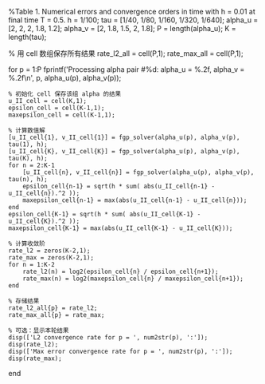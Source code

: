 %Table 1. Numerical errors and convergence orders in time with h = 0.01 at final time T = 0.5. 
h = 1/100;
tau = [1/40, 1/80, 1/160, 1/320, 1/640];
alpha_u = [2, 2, 2, 1.8, 1.2];
alpha_v = [2, 1.8, 1.5, 2, 1.8];
P = length(alpha_u);
K = length(tau);

% 用 cell 数组保存所有结果
rate_l2_all = cell(P,1);
rate_max_all = cell(P,1);

for p = 1:P
    fprintf('Processing alpha pair #%d: alpha_u = %.2f, alpha_v = %.2f\n', p, alpha_u(p), alpha_v(p));
    
    % 初始化 cell 保存该组 alpha 的结果
    u_II_cell = cell(K,1);
    epsilon_cell = cell(K-1,1);
    maxepsilon_cell = cell(K-1,1);

    % 计算数值解
    [u_II_cell{1}, v_II_cell{1}] = fgp_solver(alpha_u(p), alpha_v(p), tau(1), h);
    [u_II_cell{K}, v_II_cell{K}] = fgp_solver(alpha_u(p), alpha_v(p), tau(K), h);
    for n = 2:K-1
        [u_II_cell{n}, v_II_cell{n}] = fgp_solver(alpha_u(p), alpha_v(p), tau(n), h);
        epsilon_cell{n-1} = sqrt(h * sum( abs(u_II_cell{n-1} - u_II_cell{n}).^2 ));
        maxepsilon_cell{n-1} = max(abs(u_II_cell{n-1} - u_II_cell{n}));
    end
    epsilon_cell{K-1} = sqrt(h * sum( abs(u_II_cell{K-1} - u_II_cell{K}).^2 ));
    maxepsilon_cell{K-1} = max(abs(u_II_cell{K-1} - u_II_cell{K}));

    % 计算收敛阶
    rate_l2 = zeros(K-2,1);
    rate_max = zeros(K-2,1);
    for n = 1:K-2
        rate_l2(n) = log2(epsilon_cell{n} / epsilon_cell{n+1});
        rate_max(n) = log2(maxepsilon_cell{n} / maxepsilon_cell{n+1});
    end

    % 存储结果
    rate_l2_all{p} = rate_l2;
    rate_max_all{p} = rate_max;

    % 可选：显示本轮结果
    disp(['L2 convergence rate for p = ', num2str(p), ':']);
    disp(rate_l2);
    disp(['Max error convergence rate for p = ', num2str(p), ':']);
    disp(rate_max);
end








